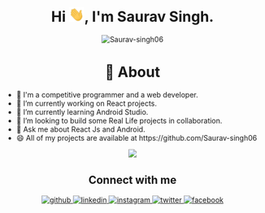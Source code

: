 <h1 align="center">Hi <img src="https://raw.githubusercontent.com/ABSphreak/ABSphreak/master/gifs/Hi.gif" width="30px">, I'm Saurav Singh.</h1>
<p align="center"> <img src="https://komarev.com/ghpvc/?username="Saurav-singh06" alt="Saurav-singh06" /> </p>
<h1 align="center">🧐 About</h1>
<ul>
  <li>🧑 I'm a competitive programmer and a web developer.</li>
<li>🔭 I’m currently working on React projects.</li>
<li>🌱 I’m currently learning Android Studio.</li>
<li>👯 I’m looking to build some Real Life projects in collaboration.</li>
<li>💬 Ask me about React Js and Android.</li>
<li>😄 All of my projects are available at https://github.com/Saurav-singh06</li>
  </ul>
  
  <p align="center">
  <img src="https://github-readme-streak-stats.herokuapp.com/?user=Saurav-singh06&layout=compact" />
</p>

<h2 align="center">Connect with me</h2>
<div align="center">
<a href="https://github.com/Saurav-singh06" target="_blank">
<img src=https://img.shields.io/badge/github-%2324292e.svg?&style=for-the-badge&logo=github&logoColor=white alt=github style="margin-bottom: 5px;" />
</a>
<a href="https://www.linkedin.com/in/saurav-singh-6bb8a31b2/" target="_blank">
<img src=https://img.shields.io/badge/linkedin-%231E77B5.svg?&style=for-the-badge&logo=linkedin&logoColor=white alt=linkedin style="margin-bottom: 5px;" />
</a>
<a href="https://www.instagram.com/saurav_singh_rathore_/" target="_blank">
<img src=https://img.shields.io/badge/instagram-%23000000.svg?&style=for-the-badge&logo=instagram&logoColor=white alt=instagram style="margin-bottom: 5px;" />
</a>
<a href="https://twitter.com/SauravRathore06" target="_blank">
<img src=https://img.shields.io/badge/twitter-%2300acee.svg?&style=for-the-badge&logo=twitter&logoColor=white alt=twitter style="margin-bottom: 5px;" />
</a>
<a href="https://www.facebook.com/profile.php?id=100007773371089" target="_blank">
 <img src=https://img.shields.io/badge/facebook-%232E87FB.svg?&style=for-the-badge&logo=facebook&logoColor=white alt=facebook style="margin-bottom: 5px;" />
</a>
</div> 
